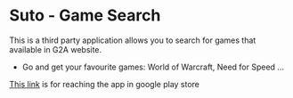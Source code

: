 # Suto - Game Search 

This is a third party application allows you to search for games that available in G2A website.

- Go and get your favourite games: World of Warcraft, Need for Speed ...

[This link][1] is for reaching the app in google play store

[1]: https://play.google.com/store/apps/details?id=com.sutoen.sutogamessearch&hl=en